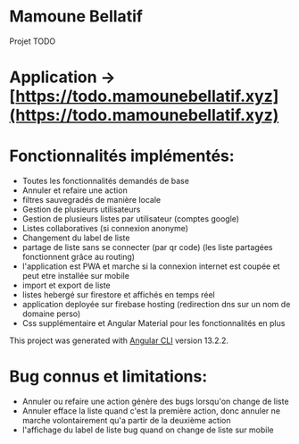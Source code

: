 # Mamoune Bellatif
Projet TODO 
# Application -> [https://todo.mamounebellatif.xyz](https://todo.mamounebellatif.xyz)

# Fonctionnalités implémentés:
- Toutes les fonctionnalités demandés de base 
- Annuler et refaire une action
- filtres sauvegradés de manière locale
- Gestion de plusieurs utilisateurs
- Gestion de plusieurs listes par utilisateur (comptes google)
- Listes collaboratives (si connexion anonyme)
- Changement du label de liste
- partage de liste sans se connecter (par qr code)
(les liste partagées fonctionnent grâce au routing)
- l'application est PWA et marche si la connexion internet est coupée et peut etre installée sur mobile
- import et export de liste
- listes hebergé sur firestore et affichés en temps réel
- application deployée sur firebase hosting (redirection dns sur un nom de domaine perso)
- Css supplémentaire et Angular Material pour les fonctionnalités en plus

This project was generated with [Angular CLI](https://github.com/angular/angular-cli) version 13.2.2.

# Bug connus et limitations:
- Annuler ou refaire une action génère des bugs lorsqu'on change de liste
- Annuler efface la liste quand c'est la première action, donc annuler ne marche volontairement qu'a partir de la deuxième action
- l'affichage du label de liste bug quand on change de liste
sur mobile
